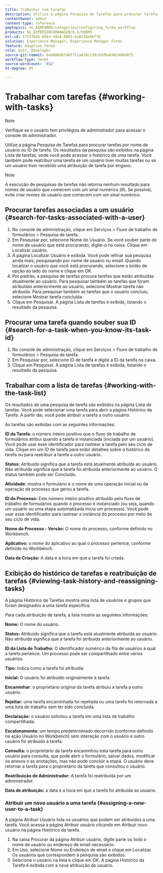 ```yaml
---
title: Trabalhar com tarefas
description: Utilize a página Pesquisa de Tarefas para procurar tarefas por nome de usuário ou ID de tarefa. Saiba mais sobre como trabalhar com tarefas.
contentOwner: admin
content-type: reference
geptopics: SG_AEMFORMS/categories/configuring_forms_workflow
products: SG_EXPERIENCEMANAGER/6.5/FORMS
exl-id: 375376d1-60b3-49a4-8893-ba9336e6bf7b
solution: Experience Manager, Experience Manager Forms
feature: Adaptive Forms
role: User, Developer
source-git-commit: 6a9806d8f40f711a610c130c63d9ab9b2460d075
workflow-type: tm+mt
source-wordcount: '852'
ht-degree: 0%

---
```


# Trabalhar com tarefas {#working-with-tasks}

>[!NOTE]
> 
> Verifique se o usuário tem privilégios de administrador para acessar o console do administrador.

Utilize a página Pesquisa de Tarefas para procurar tarefas por nome de usuário ou ID de tarefa. Os resultados da pesquisa são exibidos na página Lista de tarefas, onde você pode acessar o histórico de uma tarefa. Você também pode reatribuir uma tarefa se um usuário tiver muitas tarefas ou se um usuário tiver recebido uma atribuição de tarefa por engano.

>[!NOTE]
>
>A execução de pesquisas de tarefas não retorna nenhum resultado para nomes de usuário que comecem com um sinal numérico (#). Se possível, evite criar nomes de usuário que comecem com um sinal numérico.

## Procurar tarefas associadas a um usuário {#search-for-tasks-associated-with-a-user}

1. No console de administração, clique em Serviços > Fluxo de trabalho de formulários > Pesquisa de tarefa.
1. Em Pesquisar por, selecione Nome do Usuário. Se você souber parte do nome de usuário que está procurando, digite-o na caixa. Clique em Localizar usuário.
1. A página Localizar Usuário é exibida. Você pode refinar sua pesquisa ainda mais, pesquisando por nome de usuário ou email. Quando localizar o usuário que você está procurando, selecione o botão de opção ao lado do nome e clique em OK.
1. Por padrão, a pesquisa de tarefas procura tarefas que estão atribuídas atualmente ao usuário. Para pesquisar também as tarefas que foram atribuídas anteriormente ao usuário, selecione Mostrar tarefa não atribuída. Para pesquisar também as tarefas que o usuário concluiu, selecione Mostrar tarefa concluída.
1. Clique em Pesquisar. A página Lista de tarefas é exibida, listando o resultado da pesquisa.

## Procurar uma tarefa quando souber sua ID {#search-for-a-task-when-you-know-its-task-id}

1. No console de administração, clique em Serviços > Fluxo de trabalho de formulários > Pesquisa de tarefa.
1. Em Pesquisar por, selecione ID de tarefa e digite a ID da tarefa na caixa.
1. Clique em Pesquisar. A página Lista de tarefas é exibida, listando o resultado da pesquisa.

## Trabalhar com a lista de tarefas {#working-with-the-task-list}

Os resultados de uma pesquisa de tarefa são exibidos na página Lista de tarefas. Você pode selecionar uma tarefa para abrir a página Histórico da Tarefa. A partir daí, você pode atribuir a tarefa a outro usuário.

As tarefas são exibidas com as seguintes informações:

**ID da Tarefa:** o número inteiro positivo que o fluxo de trabalho de formulários atribui quando a tarefa é instanciada (iniciada por um usuário). Você pode usar esse identificador para rastrear a tarefa pelo seu ciclo de vida. Clique em um ID de tarefa para exibir detalhes sobre o histórico da tarefa ou para reatribuir a tarefa a outro usuário.

**Status:** Atribuído significa que a tarefa está atualmente atribuída ao usuário. Não atribuída significa que a tarefa foi atribuída anteriormente ao usuário. O status também pode ser Concluído.

**Atividade:** mostra o formulário e o nome de uma operação inicial ou da operação de processo que gerou a tarefa.

**ID do Processo:** Este número inteiro positivo atribuído pelo fluxo de trabalho de formulários quando o processo é instanciado (ou seja, quando um usuário ou uma etapa automatizada inicia um processo). Você pode usar esse identificador para rastrear a instância do processo por meio de seu ciclo de vida.

**Nome do Processo - Versão:** O nome do processo, conforme definido no Workbench.

**Aplicativo:** o nome do aplicativo ao qual o processo pertence, conforme definido no Workbench.

**Data de Criação:** A data e a hora em que a tarefa foi criada.

## Exibição do histórico de tarefas e reatribuição de tarefas {#viewing-task-history-and-reassigning-tasks}

A página Histórico de Tarefas mostra uma lista de usuários e grupos que foram designados a uma tarefa específica.

Para cada atribuição de tarefa, a lista mostra as seguintes informações:

**Nome:** O nome do usuário.

**Status:** Atribuído significa que a tarefa está atualmente atribuída ao usuário. Não atribuída significa que a tarefa foi atribuída anteriormente ao usuário.

**ID da Lista de Trabalho:** O identificador numérico da fila de usuários à qual a tarefa pertence. Um processo pode ser compartilhado entre vários usuários.

**Tipo:** Indica como a tarefa foi atribuída:

**Inicial:** O usuário foi atribuído originalmente à tarefa.

**Encaminhar:** o proprietário original da tarefa atribuiu a tarefa a outro usuário.

**Rejeitar:** uma tarefa encaminhada foi rejeitada ou uma tarefa foi retornada a uma lista de trabalho sem ter sido concluída.

**Declaração:** o usuário solicitou a tarefa em uma lista de trabalho compartilhada.

**Escalonamento:** um tempo predeterminado decorrido (conforme definido na ação Usuário no Workbench) sem interação com o usuário e outro usuário foi atribuído à tarefa.

**Consulta:** o proprietário da tarefa encaminhou esta tarefa para outro usuário para consulta, que pode abrir o formulário, salvar dados, modificar os anexos e as anotações, mas não pode concluir a etapa. O usuário deve retornar a tarefa para o proprietário da tarefa que consultou o usuário.

**Reatribuição de Administrador:** A tarefa foi reatribuída por um administrador.

**Data de atribuição:** a data e a hora em que a tarefa foi atribuída ao usuário.

### Atribuir um novo usuário a uma tarefa {#assigning-a-new-user-to-a-task}

A página Atribuir Usuário lista os usuários que podem ser atribuídos a uma tarefa. Você acessa a página Atribuir usuário clicando em Atribuir novo usuário na página Histórico da tarefa.

1. Na caixa Procurar da página Atribuir usuário, digite parte ou todo o nome de usuário ou endereço de email necessário.
1. Em Uso, selecione Nome ou Endereço de email e clique em Localizar. Os usuários que correspondem à pesquisa são exibidos.
1. Selecione o usuário na lista e clique em OK. A página Histórico da Tarefa é exibida com a nova atribuição do usuário.
